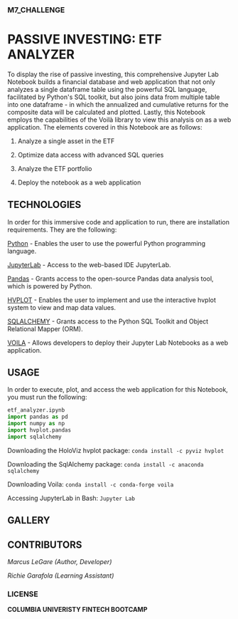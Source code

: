 ### M7_CHALLENGE
# PASSIVE INVESTING: ETF ANALYZER

To display the rise of passive investing, this comprehensive Jupyter Lab Notebook builds a financial database and web application that not only analyzes a single dataframe table using the powerful SQL language, facilitated by Python's SQL toolkit, but also joins data from multiple table into one dataframe - in which the annualized and cumulative returns for the composite data will be calculated and plotted. Lastly, this Notebook employs the capabilities of the Voilà library to view this analysis on as a web application. The elements covered in this Notebook are as follows:  

   1. Analyze a single asset in the ETF

   2. Optimize data access with advanced SQL queries

   3. Analyze the ETF portfolio

   4. Deploy the notebook as a web application


## TECHNOLOGIES

In order for this immersive code and application to run, there are installation requirements. They are the following:

[Python](https://www.python.org/downloads/) - Enables the user to use the powerful Python programming language.

[JupyterLab](https://jupyter.org/) - Access to the web-based IDE JupyterLab.  

[Pandas](https://pandas.pydata.org/) - Grants access to the open-source Pandas data analysis tool, which is powered by Python.

[HVPLOT](https://hvplot.holoviz.org/) - Enables the user to implement and use the interactive hvplot system to view and map data values.

[SQLALCHEMY](https://pypi.org/project/SQLAlchemy/) - Grants access to the Python SQL Toolkit and Object Relational Mapper (ORM).

[VOILA](https://voila-gallery.org/) - Allows developers to deploy their Jupyter Lab Notebooks as a web application.


## USAGE

In order to execute, plot, and access the web application for this Notebook, you must run the following:

```python
etf_analyzer.ipynb
import pandas as pd
import numpy as np
import hvplot.pandas 
import sqlalchemy
```
Downloading the HoloViz hvplot package: `conda install -c pyviz hvplot`

Downloading the SqlAlchemy package: `conda install -c anaconda sqlalchemy`

Downloading Voila: `conda install -c conda-forge voila`

Accessing JupyterLab in Bash: `Jupyter Lab`


## GALLERY



## CONTRIBUTORS

*Marcus LeGare (Author, Developer)*

*Richie Garafola (Learning Assistant)*


### LICENSE

**COLUMBIA UNIVERISTY FINTECH BOOTCAMP**
